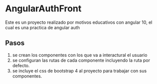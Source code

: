 # AngularAuthFront

Este es un proyecto realizado por motivos educativos con angular 10, el cual es una practica de angular auth 

## Pasos

1. se crean los componentes con los que va a interactural el usuario
2. se configuran las rutas de cada componente incluyendo la ruta por defecto.
3. se incluye el css de bootstrap 4 al proyecto para trabajar con sus componentes.
